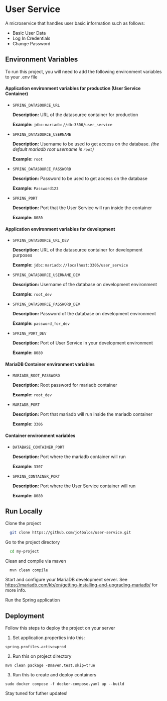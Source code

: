 # User Service

A microservice that handles user basic information such as follows:

- Basic User Data
- Log In Credentials
- Change Password

## Environment Variables

To run this project, you will need to add the following environment variables to your .env file

#### Application environment variables for production (User Service Container)

- `SPRING_DATASOURCE_URL`

  **Description:** URL of the datasource container for production

  **Example:** `jdbc:mariadb://db:3306/user_service`

- `SPRING_DATASOURCE_USERNAME`

  **Description:** Username to be used to get access on the database. _(the default mariadb root username is `root`)_

  **Example:** `root`

- `SPRING_DATASOURCE_PASSWORD`

  **Description:** Password to be used to get access on the database

  **Example:** `Password123`

- `SPRING_PORT`

  **Description:** Port that the User Service will run inside the container

  **Example:** `8080`

#### Application environment variables for development

- `SPRING_DATASOURCE_URL_DEV`

  **Description:** URL of the datasource container for development purposes

  **Example:** `jdbc:mariadb://localhost:3306/user_service`

- `SPRING_DATASOURCE_USERNAME_DEV`

  **Description:** Username of the database on development environment

  **Example:** `root_dev`

- `SPRING_DATASOURCE_PASSWORD_DEV`

  **Description:** Password of the database on development environment

  **Example:** `password_for_dev`

- `SPRING_PORT_DEV`

  **Description:** Port of User Service in your development environment

  **Example:** `8080`

#### MariaDB Container environment variables

- `MARIADB_ROOT_PASSWORD`

  **Description:** Root password for mariadb container

  **Example:** `root_dev`

- `MARIADB_PORT`

  **Description:** Port that mariadb will run inside the mariadb container

  **Example:** `3306`

#### Container environment variables

- `DATABASE_CONTAINER_PORT`

  **Description:** Port where the mariadb container will run

  **Example:** `3307`

- `SPRING_CONTAINER_PORT`

  **Description:** Port where the User Service container will run

  **Example:** `8080`

## Run Locally

Clone the project

```bash
  git clone https://github.com/jc4balos/user-service.git
```

Go to the project directory

```bash
  cd my-project
```

Clean and compile via maven

```
  mvn clean compile
```

Start and configure your MariaDB development server.
See https://mariadb.com/kb/en/getting-installing-and-upgrading-mariadb/ for more info.

Run the Spring application

## Deployment

Follow this steps to deploy the project on your server

1. Set application.properties into this:

```
spring.profiles.active=prod

```

2. Run this on project directory

```
mvn clean package -Dmaven.test.skip=true

```

3. Run this to create and deploy containers

```
sudo docker compose -f docker-compose.yaml up --build

```

Stay tuned for futher updates!
